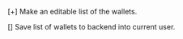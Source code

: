 

[+] Make an editable list of the wallets.

[] Save list of wallets to backend into current user.


